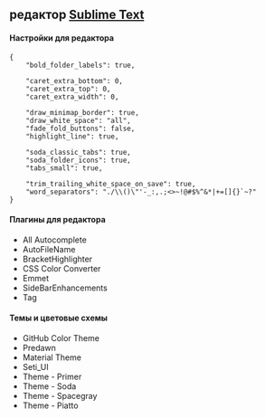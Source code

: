 ## редактор [Sublime Text](http://www.sublimetext.com/)

#### Настройки для редактора
```
{
	"bold_folder_labels": true,
	
	"caret_extra_bottom": 0,
	"caret_extra_top": 0,
	"caret_extra_width": 0,
	
	"draw_minimap_border": true,
	"draw_white_space": "all",
	"fade_fold_buttons": false,
	"highlight_line": true,
	
	"soda_classic_tabs": true,
	"soda_folder_icons": true,
	"tabs_small": true,
	
	"trim_trailing_white_space_on_save": true,
	"word_separators": "./\\()\"'-_:,.;<>~!@#$%^&*|+=[]{}`~?"
}
```

#### Плагины для редактора

* All Autocomplete
* AutoFileName
* BracketHighlighter
* CSS Color Converter
* Emmet
* SideBarEnhancements
* Tag

#### Темы и цветовые схемы

* GitHub Color Theme
* Predawn
* Material Theme
* Seti_UI
* Theme - Primer
* Theme - Soda
* Theme - Spacegray
* Theme - Piatto
